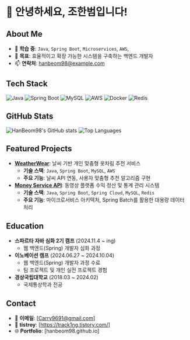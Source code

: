 # 👋 안녕하세요, 조한범입니다!

## About Me
- 🌱 **학습 중**: `Java`, `Spring Boot`, `Microservices`, `AWS`,
- 💼 **목표**: 효율적이고 확장 가능한 시스템을 구축하는 백엔드 개발자
- 📫 **연락처**: [hanbeom98@example.com](mailto:hanbeom98@example.com)

## Tech Stack
![Java](https://img.shields.io/badge/Java-ED8B00?style=for-the-badge&logo=java&logoColor=white)
![Spring Boot](https://img.shields.io/badge/Spring%20Boot-6DB33F?style=for-the-badge&logo=springboot&logoColor=white)
![MySQL](https://img.shields.io/badge/MySQL-4479A1?style=for-the-badge&logo=mysql&logoColor=white)
![AWS](https://img.shields.io/badge/AWS-232F3E?style=for-the-badge&logo=amazonaws&logoColor=white)
![Docker](https://img.shields.io/badge/Docker-2496ED?style=for-the-badge&logo=docker&logoColor=white)
![Redis](https://img.shields.io/badge/Redis-DC382D?style=for-the-badge&logo=redis&logoColor=white)

## GitHub Stats
![HanBeom98's GitHub stats](https://github-readme-stats.vercel.app/api?username=HanBeom98&show_icons=true&theme=radical)
![Top Languages](https://github-readme-stats.vercel.app/api/top-langs/?username=HanBeom98&layout=compact&theme=radical)

## Featured Projects
- [**WeatherWear**](https://github.com/HanBeom98/weatherwear): 날씨 기반 개인 맞춤형 옷차림 추천 서비스
  - **기술 스택**: `Java`, `Spring Boot`, `MySQL`, `AWS`
  - **주요 기능**: 날씨 API 연동, 사용자 맞춤형 추천 알고리즘 구현
- [**Money Service API**](https://github.com/HanBeom98/money-service-api): 동영상 플랫폼 수익 정산 및 통계 관리 시스템
  - **기술 스택**: `Java`, `Spring Boot`, `Spring Cloud`, `MySQL`, `Redis`
  - **주요 기능**: 마이크로서비스 아키텍처, Spring Batch를 활용한 대용량 데이터 처리

## Education
- **스파르타 자바 심화 2기 캠프** (2024.11.4 ~ ing)
  - 웹 백엔드(Spring) 개발자 심화 과정 
- **이노베이션 캠프** (2024.06.27 ~ 2024.10.04)
  - 웹 백엔드(Spring) 개발자 과정 수료
  - 팀 프로젝트 및 개인 실전 프로젝트 경험
- **경상국립대학교** (2018.03 ~ 2024.02)
  - 국제통상학과 전공


## Contact
- 📧 **이메일**: [Carry9691@gmail.com]
- 💼 **tistroy**: [https://track1ng.tistory.com/]
- 🌐 **Portfolio**: [hanbeom98.github.io]
